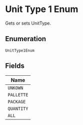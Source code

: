 
# Unit Type 1 Enum

Gets or sets UnitType.

## Enumeration

`UnitType1Enum`

## Fields

| Name |
|  --- |
| `UNKOWN` |
| `PALLETTE` |
| `PACKAGE` |
| `QUANTITY` |
| `ALL` |

